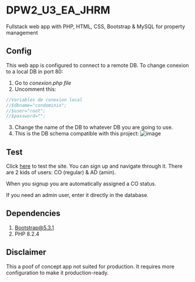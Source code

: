 # DPW2_U3_EA_JHRM
Fullstack web app with PHP, HTML, CSS, Bootstrap &amp; MySQL for property management

## Config
This web app is configured to connect to a remote DB. To change conexion to a local DB in port 80:
1. Go to *conexion.php file*
2. Uncomment this:
```php
//Variables de conexion local
//$dbname="condominio";
//$user="root";
//$password="";
```
3. Change the name of the DB to whatever DB you are going to use.
4. This is the DB schema compatible with this project:
![image](https://github.com/jhon-ran/DPW2_U3_EA_JHRM/assets/38293508/cd56b977-babd-4307-b1c5-6f978854e477)

## Test
Click [here](https://high-class-harm.000webhostapp.com/condominio3/index.php) to test the site. You can sign up and navigate through it.
There are 2 kids of users: CO (regular) & AD (amin).

When you signup you are automatically assigned a CO status.

If you need an admin user, enter it directly in the database. 

## Dependencies
1. Bootstrap@5.3.1
2. PHP 8.2.4

## Disclaimer
This a poof of concept app not suited for production. It requires more configuration to make it production-ready. 




